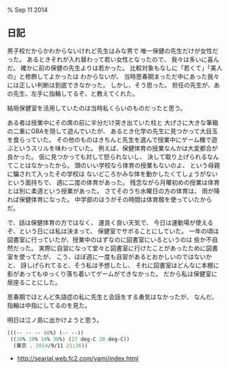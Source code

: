 % Sep 11 2014

## 日記

男子校だからかわからないけれど先生はみな男で
唯一保健の先生だけが女性だった。
あるときそれが入れ替わって若い女性となったので、
我々は多いに喜んだ。
確かに前の保健の先生よりは若かった。
比較対象もなしに「若くて」「美人の」と修飾してよかったは
わからないが、
当時思春期まっただ中にあった我々には正しい判断は到底できなかった。
しかし、そう思った。
担任の先生が、あの先生、左手に指輪してるぞ、と教えてくれた。

結局保健室を活用していたのは当時私くらいのものだったと思う。

ある者は授業中にその席の前に半分だけ突き出ていた柱と
大げさに大きな筆箱の二重にGBAを隠して遊んでいたが、
あるとき化学の先生に見つかって大目玉を食らっていた。
その他のものはきちんと先生を選んで授業中にゲーム機で遊ぶというスリルを味わっていた。
例えば、保健体育の授業なんかは大変都合が良かった。
仮に見つかっても対して怒られないし、
決して取り上げられるなんてことはなかったから。
頭のいい学校なら体育の授業もないのよ、
という母親に騙されて入ったその学校は
ないどころかみな体を動かしたくてしょうがないという面持ちで、
週に二度の体育があった。
残念ながら月曜初めの授業は体育とは別に柔道という授業があった。
さてそのうち水曜日の方の体育は、
雨が降れば保健体育になった。
中学部のほうがその時間は体育館を使っていたからだ。

で、話は保健体育の方ではなく、
運良く良い天気で、
今日は運動場が使えるぞ、という日には私は決まって、
保健室でサボることにしていた。
一年の頃は図書室に行っていたが、授業中のはずなのに図書室にいるというのは
些か不自然だった。
実際に自習になって堂々と図書室に行けたことがあったために図書室を使ってたが、
こう、ほぼ週に一度も自習があるとおかしいのではないかと、
訝しげられてると、そう私は予想したし、
それに図書室はどんなに本棚に影があってもゆっくり落ち着いてゲームができなかった。
だから私は保健室に居座ることにした。

思春期でほとんど失語症の私に先生と会話をする勇気はなかったが、
なんだ、
指輪は中指にしてるのを見た。

明日は江ノ島に出かけようと思う。

```lisp
(((-- -- -- 60%) (-- --))
 ((30% 10% 10% 30%) (27 deg-C 20 deg-C))
  (東京 . 2014/9/11 21:36))
```

- http://searial.web.fc2.com/yami/index.html

<script src="https://gist.github.com/cympfh/99456afd09078715c349.js"></script>
